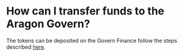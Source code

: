 # How can I transfer funds to the Aragon Govern?

The tokens can be deposited on the Govern Finance follow the steps described [here](https://app.gitbook.com/o/3h8kxj8geKVXgyMnGbYT/s/zhQIP88M8McmSaEGSymT/\~/changes/rBpSJydeThgKF2SxL9mB/users/products/aragon-products/aragon-govern/how-to-deposit-token).
